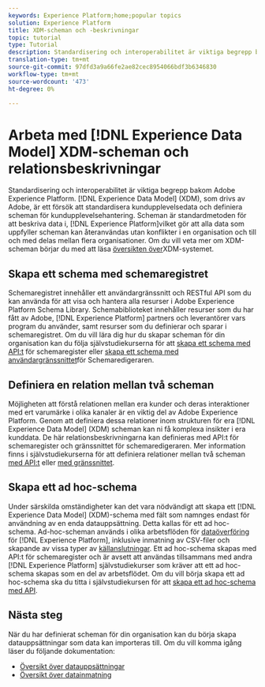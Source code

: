 ```yaml
---
keywords: Experience Platform;home;popular topics
solution: Experience Platform
title: XDM-scheman och -beskrivningar
topic: tutorial
type: Tutorial
description: Standardisering och interoperabilitet är viktiga begrepp bakom Adobe Experience Platform. Experience Data Model (XDM), som drivs av Adobe, är ett försök att standardisera kundupplevelsedata och definiera scheman för kundupplevelsehantering. Scheman är standardmetoden för att beskriva data i Experience Platform, vilket gör att alla data som överensstämmer med scheman kan återanvändas utan konflikter i en organisation och till och med delas mellan flera organisationer.
translation-type: tm+mt
source-git-commit: 97dfd3a9a66fe2ae82cec8954066bdf3b6346830
workflow-type: tm+mt
source-wordcount: '473'
ht-degree: 0%

---
```



# Arbeta med [!DNL Experience Data Model] XDM-scheman och relationsbeskrivningar

Standardisering och interoperabilitet är viktiga begrepp bakom Adobe Experience Platform. [!DNL Experience Data Model] (XDM), som drivs av Adobe, är ett försök att standardisera kundupplevelsedata och definiera scheman för kundupplevelsehantering. Scheman är standardmetoden för att beskriva data i, [!DNL Experience Platform]vilket gör att alla data som uppfyller scheman kan återanvändas utan konflikter i en organisation och till och med delas mellan flera organisationer. Om du vill veta mer om XDM-scheman börjar du med att läsa [översikten över](../xdm/home.md)XDM-systemet.

## Skapa ett schema med schemaregistret

Schemaregistret innehåller ett användargränssnitt och RESTful API som du kan använda för att visa och hantera alla resurser i Adobe Experience Platform Schema Library. Schemabiblioteket innehåller resurser som du har fått av Adobe, [!DNL Experience Platform] partners och leverantörer vars program du använder, samt resurser som du definierar och sparar i schemaregistret. Om du vill lära dig hur du skapar scheman för din organisation kan du följa självstudiekurserna för att [skapa ett schema med API:t](../xdm/tutorials/create-schema-api.md) för schemaregister eller [skapa ett schema med användargränssnittet](../xdm/tutorials/create-schema-ui.md)för Schemaredigeraren.

## Definiera en relation mellan två scheman

Möjligheten att förstå relationen mellan era kunder och deras interaktioner med ert varumärke i olika kanaler är en viktig del av Adobe Experience Platform. Genom att definiera dessa relationer inom strukturen för era [!DNL Experience Data Model] (XDM) scheman kan ni få komplexa insikter i era kunddata. De här relationsbeskrivningarna kan definieras med API:t för schemaregister och gränssnittet för schemaredigeraren. Mer information finns i självstudiekurserna för att definiera relationer mellan två scheman [med API:t](../xdm/tutorials/relationship-api.md) eller [med gränssnittet](../xdm/tutorials/relationship-ui.md).

## Skapa ett ad hoc-schema

Under särskilda omständigheter kan det vara nödvändigt att skapa ett [!DNL Experience Data Model] (XDM)-schema med fält som namnges endast för användning av en enda datauppsättning. Detta kallas för ett ad hoc-schema. Ad-hoc-scheman används i olika arbetsflöden för [dataöverföring](../ingestion/home.md) för [!DNL Experience Platform], inklusive inmatning av CSV-filer och skapande av vissa typer av [källanslutningar](../sources/home.md). Ett ad hoc-schema skapas med API:t för schemaregister och är avsett att användas tillsammans med andra [!DNL Experience Platform] självstudiekurser som kräver att ett ad hoc-schema skapas som en del av arbetsflödet. Om du vill börja skapa ett ad hoc-schema ska du titta i självstudiekursen för att [skapa ett ad hoc-schema med API](../xdm/tutorials/ad-hoc.md).

## Nästa steg

När du har definierat scheman för din organisation kan du börja skapa datauppsättningar som data kan importeras till. Om du vill komma igång läser du följande dokumentation:

* [Översikt över datauppsättningar](../catalog/datasets/overview.md)
* [Översikt över datainmatning](../ingestion/home.md)